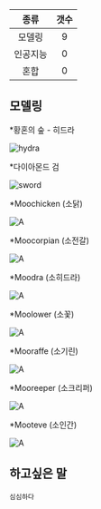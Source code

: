 |   종류  |  갯수  |
| :---:  | :---: |
|  모델링  |   9  |
| 인공지능 |  0   |
|  혼합  |   0   | 

## 모델링

 *황혼의 숲 - 히드라
 
 ![hydra](https://raw.githubusercontent.com/Duduzzing/MCPE-ModPE-Script/master/Modeling/Hydra.png)
 
 
 *다이아몬드 검
 
 ![sword](https://raw.githubusercontent.com/Duduzzing/MCPE-ModPE-Script/master/Modeling/swordModel/Screenshot.png)
 
*Moochicken (소닭)

![A](https://raw.githubusercontent.com/Duduzzing/MCPE-ModPE-Script/master/Modeling/Mootants/Moochicken.PNG)


*Moocorpian (소전갈)

![A](https://raw.githubusercontent.com/Duduzzing/MCPE-ModPE-Script/master/Modeling/Mootants/Moocorpian.PNG)


*Moodra (소히드라)

![A](https://raw.githubusercontent.com/Duduzzing/MCPE-ModPE-Script/master/Modeling/Mootants/Moodra.PNG)


*Moolower (소꽃)

![A](https://raw.githubusercontent.com/Duduzzing/MCPE-ModPE-Script/master/Modeling/Mootants/Moolower.PNG)


*Mooraffe (소기린)

![A](https://raw.githubusercontent.com/Duduzzing/MCPE-ModPE-Script/master/Modeling/Mootants/Mooraffe.PNG)


*Mooreeper (소크리퍼)

![A](https://raw.githubusercontent.com/Duduzzing/MCPE-ModPE-Script/master/Modeling/Mootants/Mooreeper.PNG)


*Mooteve (소인간)

![A](https://raw.githubusercontent.com/Duduzzing/MCPE-ModPE-Script/master/Modeling/Mootants/Mooteve.PNG)

 
## 하고싶은 말

```
심심하다
```
